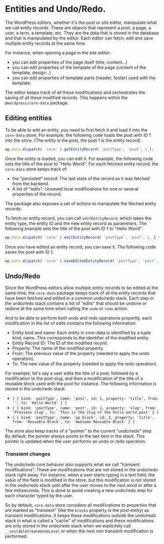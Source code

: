 # Entities and Undo/Redo.

The WordPress editors, whether it's the post or site editor, manipulate what we call entity records. These are objects that represent a post, a page, a user, a term, a template, etc. They are the data that is stored in the database and that is manipulated by the editor. Each editor can fetch, edit and save multiple entity records at the same time. 

For instance, when opening a page in the site editor:
 - you can edit properties of the page itself (title, content...)
 - you can edit properties of the template of the page (content of the template, design...)
 - you can edit properties of template parts (header, footer) used with the template.

The editor keeps track of all these modifications and orchestrates the saving of all these modified records. This happens within the `@wordpress/core-data` package.


## Editing entities

To be able to edit an entity, you need to first fetch it and load it into the `core-data` store. For example, the following code loads the post with ID 1 into the store. (The entity is the post, the post 1 is the entity record).

````js
wp.data.dispatch( 'core' ).getEntityRecord( 'postType', 'post', 1 );
````

Once the entity is loaded, you can edit it. For example, the following code sets the title of the post to "Hello World". For each fetched entity record, the `core-data` store keeps track of:
 - the "persisted" record: The last state of the record as it was fetched from the backend.
 - A list of "edits": Unsaved local modifications for one or several properties of the record. 
 
The package also exposes a set of actions to manipulate the fetched entity records.

To fetch an entity record, you can call `editEntityRecord`, which takes the entity type, the entity ID and the new entity record as parameters. The following example sets the title of the post with ID 1 to "Hello World".

````js
wp.data.dispatch( 'core' ).editEntityRecord( 'postType', 'post', 1, { title: 'Hello World' } );
````

Once you have edited an entity record, you can save it. The following code saves the post with ID 1.

````js
wp.data.dispatch( 'core' ).saveEditedEntityRecord( 'postType', 'post', 1 );
````

## Undo/Redo

Since the WordPress editors allow multiple entity records to be edited at the same time, the `core-data` package keeps track of all the entity records that have been fetched and edited in a common undo/redo stack. Each step in the undo/redo stack contains a list of "edits" that should be undone or redone at the same time when calling the `undo` or `redo` action.

And to be able to perform both undo and redo operations propertly, each modification in the list of edits contains the following information:

 - Entity kind and name: Each entity in core-data is identified by a tuple kind, name. This corresponds to the identifier of the modified entity. 
 - Entity Record ID: The ID of the modified record.
 - Property: The name of the modified property.
 - From: The previous value of the property (needed to apply the undo operation).
 - To: The new value of the property (needed to apply the redo operation).
 
For example, let's say a user edits the title of a post, followed by a modification to the post slug, and then a modification of the title of a reusable block used with the post for instance. The following information is stored in the undo/redo stack:

 - `[ { kind: 'postType', name: 'post', id: 1, property: 'title', from: '', to: 'Hello World' } ]`
 - `[ { kind: 'postType', name: 'post', id: 1, property: 'slug', from: 'Previous slug', to: 'This is the slug of the hello world post' } ]`
 - `[ { kind: 'postType', name: 'wp_block', id: 2, property: 'title', from: 'Reusable Block', to: 'Awesome Reusable Block' } ]`

The store also keep tracks of a "pointer" to the current "undo/redo" step. By default, the pointer always points to the last item in the stack. This pointer is updated when the user performs an undo or redo operation.

### Transient changes

The undo/redo core behavior also supports what we call "transient modifications". These are modifications that are not stored in the undo/redo stack right away. For instance, when a user starts typing in a text field, the value of the field is modified in the store, but this modification is not stored in the undo/redo stack until after the user moves to the next word or after a few milliseconds. This is done to avoid creating a new undo/redo step for each character typed by the user.

So by default, `core-data` store considers all modifications to properties that are marked as "transient" (like the `blocks` property in the post entity) as transient modifications. It keeps these modifications outside the undo/redo stack in what is called a "cache" of modifications and these modifications are only stored in the undo/redo stack when we explicitely call `__unstableCreateUndoLevel` or when the next non transient modification is performed.
